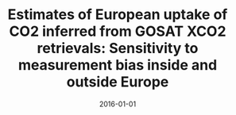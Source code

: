 ---
title: "Estimates of European uptake of CO<inf>2</inf> inferred from GOSAT X<inf>CO2</inf> retrievals: Sensitivity to measurement bias inside and outside Europe"
collection: publications
permalink: /publication/2016-01-01-Feng20161289
date: 2016-01-01
venue: 'Atmospheric Chemistry and Physics'
paperurl: 'https://doi.org/10.5194/acp-16-1289-2016'
citation: 'Feng et al., <b>Estimates of European uptake of CO<inf>2</inf> inferred from GOSAT X<inf>CO2</inf> retrievals: Sensitivity to measurement bias inside and outside Europe</b>, Atmospheric Chemistry and Physics, 2016, 10.5194/acp-16-1289-2016'
---